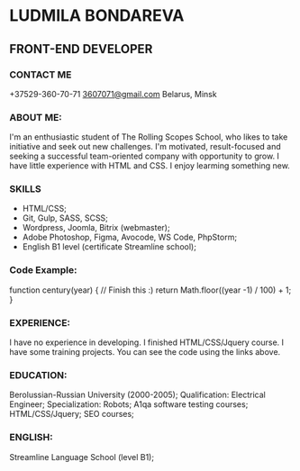 # LUDMILA BONDAREVA #

## FRONT-END DEVELOPER ##

### CONTACT ME ###
+37529-360-70-71
3607071@gmail.com
Belarus, Minsk

### ABOUT ME: ###
I'm an enthusiastic student of The Rolling Scopes School, who likes to take initiative and seek out new challenges. I'm motivated, result-focused and seeking a successful team-oriented company with opportunity to grow. I have little experience with HTML and CSS. I enjoy learming something new.

### SKILLS ###
* HTML/CSS;
* Git, Gulp, SASS, SCSS;
* Wordpress, Joomla, Bitrix (webmaster);
* Adobe Photoshop, Figma, Avocode, WS Code, PhpStorm;
* English B1 level (certificate Streamline school);

### Code Example: ###
  function century(year) {
    // Finish this :)
  return Math.floor((year -1) / 100) + 1;
  }

### EXPERIENCE: ###
I have no experience in developing. I finished HTML/CSS/Jquery course. I have some training projects. You can see the code using the links above.

### EDUCATION: ###
Berolussian-Russian University (2000-2005);
Qualification: Electrical Engineer;
Specialization: Robots;
A1qa software testing courses;
HTML/CSS/Jquery;
SEO courses;

### ENGLISH: ###
Streamline Language School (level B1);

